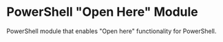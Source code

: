 # PowerShell "Open Here" Module
PowerShell module that enables "Open here" functionality for PowerShell.
